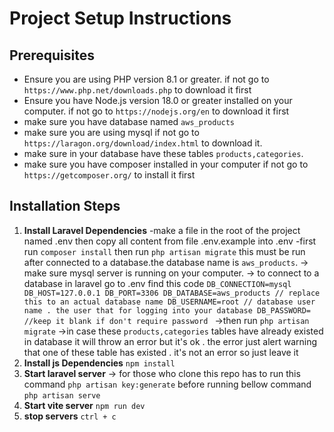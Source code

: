 # Project Setup Instructions

## Prerequisites
- Ensure you are using PHP version 8.1 or greater. if not go to `https://www.php.net/downloads.php` to download it first
- Ensure you have Node.js version 18.0 or greater installed on your computer. if not go to `https://nodejs.org/en` to download it first
- make sure you have database named `aws_products`
- make sure you are using mysql if not go to `https://laragon.org/download/index.html` to download it.
- make sure in your database have these tables `products,categories`.
- make sure you have composer installed in your computer if not go to `https://getcomposer.org/` to install it first
## Installation Steps

1. **Install Laravel Dependencies**
   -make a file in the root of the project named .env then copy all content from file .env.example into .env
   -first run `composer install` then run `php artisan migrate` this must be run after connected to a database.the database name is `aws_products`.
-> make sure mysql server is running on your computer.
-> to connect to a database in laravel go to .env find this code 
   `DB_CONNECTION=mysql
   DB_HOST=127.0.0.1
   DB_PORT=3306
   DB_DATABASE=aws_products // replace this to an actual database name
   DB_USERNAME=root // database user name . the user that for logging into your database
   DB_PASSWORD=  //keep it blank if don't require password
   `
->then run `php artisan migrate`
->in case these `products,categories` tables have already existed in database it will throw an error but it's ok . the error just alert warning that one of these table has existed . it's not an error so just leave it
2. **Install js Dependencies**
   `npm install`
3. **Start laravel server**
   -> for those who clone this repo has to run this command `php artisan key:generate` before running bellow command
   `php artisan serve`
4. **Start vite server**
   `npm run dev`
5. **stop servers**
   `ctrl + c`